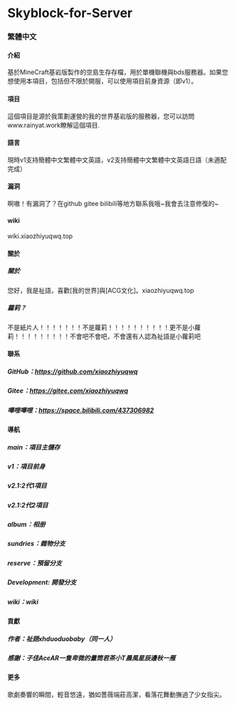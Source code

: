 
# Skyblock-for-Server

### 繁體中文
#### 介紹
基於MineCraft基岩版製作的空島生存存檔，用於單機聯機與bds服務器。如果您想使用本項目，包括但不限於開服，可以使用項目前身資源（即v1）。

#### 項目
這個項目是源於我策劃運營的我的世界基岩版的服務器，您可以訪問www.rainyat.work瞭解這個項目.

#### 語言
現時v1支持簡體中文繁體中文英語，v2支持簡體中文繁體中文英語日語（未適配完成）

#### 漏洞
啊嗷！有漏洞了？在github gitee bilibili等地方聯系我哦~我會去注意修復的~

#### wiki
wiki.xiaozhiyuqwq.top

#### 關於
##### 關於
您好，我是祉語，喜歡[我的世界]與[ACG文化]。xiaozhiyuqwq.top
##### 蘿莉？
不是紙片人！！！！！！！不是蘿莉！！！！！！！！！！更不是小蘿莉！！！！！！！！！不會吧不會吧，不會還有人認為祉語是小蘿莉吧

#### 聯系

##### GitHub：https://github.com/xiaozhiyuqwq
##### Gitee：https://gitee.com/xiaozhiyuqwq
##### 嗶哩嗶哩：https://space.bilibili.com/437306982

#### 導航
##### main：項目主儲存
##### v1：項目前身
##### v2.1:2代1項目
##### v2.1:2代2項目
##### album：相册
##### sundries：雜物分支
##### reserve：預留分支
##### Development: 開發分支
##### wiki：wiki

#### 貢獻
##### 作者：祉語xhduoduobaby（同一人）
##### 感謝：子佳AceAR一隻卑微的量筒君茶小T晨風星辰邊秋一雁

#### 更多
歌劇奏響的瞬間，輕音悠遠，猶如薔薇端莊高潔，看落花舞動撫過了少女指尖。
